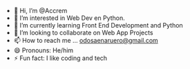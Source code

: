 - 👋 Hi, I’m @Accrem
- 👀 I’m interested in Web Dev en Python.
- 🌱 I’m currently learning Front End Development and Python
- 💞️ I’m looking to collaborate on Web App Projects
- 📫 How to reach me ... odosaenaruero@gmail.com
- 😄 Pronouns: He/him
- ⚡ Fun fact: I like coding and tech

<!---
Accrem/Accrem is a ✨ special ✨ repository because its `README.md` (this file) appears on your GitHub profile.
You can click the Preview link to take a look at your changes.
--->
